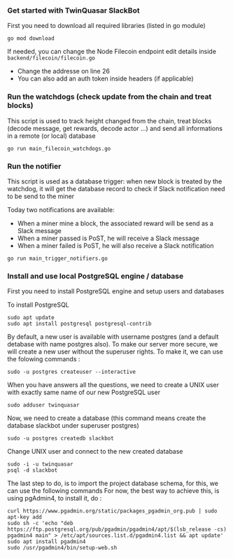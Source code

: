 
### Get started with TwinQuasar SlackBot

First you need to download all required libraries (listed in go module)

```
go mod download
```

If needed, you can change the Node Filecoin endpoint edit details inside ```backend/filecoin/filecoin.go```

* Change the addresse on line 26
* You can also add an auth token inside headers (if applicable)


### Run the watchdogs (check update from the chain and treat blocks)
This script is used to track height changed from the chain, treat blocks (decode message, get rewards, decode actor ...) and send all informations in a remote (or local) database

```
go run main_filecoin_watchdogs.go
```

### Run the notifier
This script is used as a database trigger: when new block is treated by the watchdog, it will get the database record to check if Slack notification need to be send to the miner

Today two notifications are available:
* When a miner mine a block, the associated reward will be send as a Slack message
* When a miner passed is PoST, he will receive a Slack message
* When a miner failed is PoST, he will also receive a Slack notification

```
go run main_trigger_notifiers.go
```

### Install and use local PostgreSQL engine / database

First you need to install PostgreSQL engine and setup users and databases

To install PostgreSQL

```
sudo apt update
sudo apt install postgresql postgresql-contrib
```

By default, a new user is available with username postgres (and a default detabase with name postgres also). To make our server more secure, we will create a new user without the superuser rights. To make it, we can use the folowing commands :

```
sudo -u postgres createuser --interactive
```

When you have answers all the questions, we need to create a UNIX user with exactly same name of our new PostgreSQL user

```
sudo adduser twinquasar
```

Now, we need to create a database (this command means create the database slackbot under superuser postgres)

```
sudo -u postgres createdb slackbot
```

Change UNIX user and connect to the new created database

```
sudo -i -u twinquasar
psql -d slackbot
```

The last step to do, is to import the project database schema, for this, we can use the following commands
For now, the best way to achieve this, is using pgAdmin4, to install it, do :

```
curl https://www.pgadmin.org/static/packages_pgadmin_org.pub | sudo apt-key add
sudo sh -c 'echo "deb https://ftp.postgresql.org/pub/pgadmin/pgadmin4/apt/$(lsb_release -cs) pgadmin4 main" > /etc/apt/sources.list.d/pgadmin4.list && apt update'
sudo apt install pgadmin4
sudo /usr/pgadmin4/bin/setup-web.sh
```
